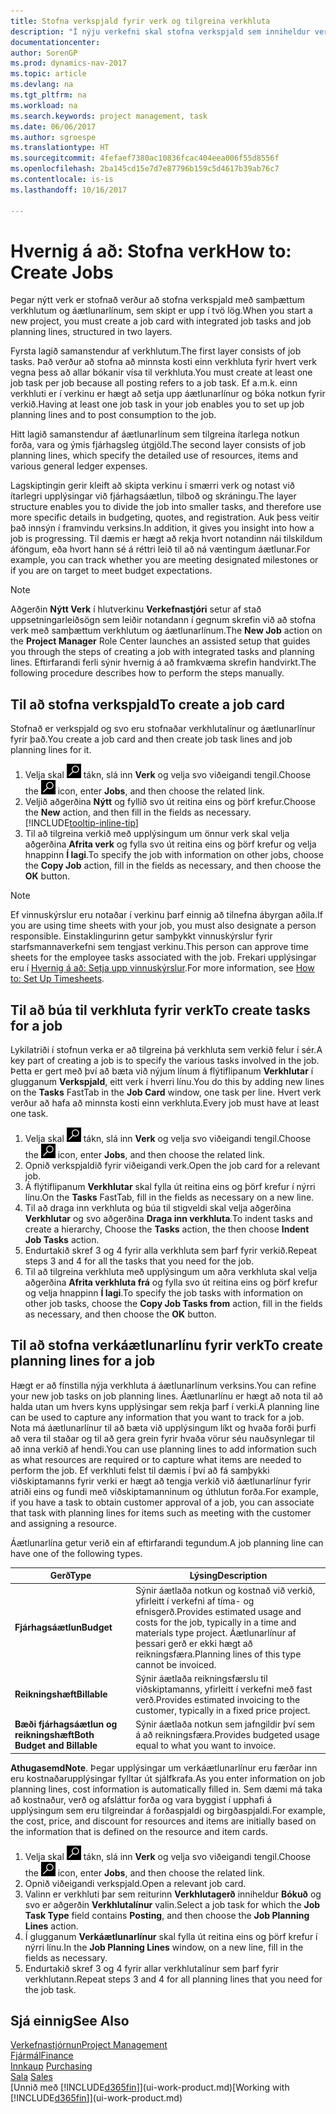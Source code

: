 ```yaml
---
title: Stofna verkspjald fyrir verk og tilgreina verkhluta
description: "Í nýju verkefni skal stofna verkspjald sem inniheldur verkhluta starfsins og áætlunarlínur, til að auðvelda þér að stjórna framvindu og fjárhagsáætlunum."
documentationcenter: 
author: SorenGP
ms.prod: dynamics-nav-2017
ms.topic: article
ms.devlang: na
ms.tgt_pltfrm: na
ms.workload: na
ms.search.keywords: project management, task
ms.date: 06/06/2017
ms.author: sgroespe
ms.translationtype: HT
ms.sourcegitcommit: 4fefaef7380ac10836fcac404eea006f55d8556f
ms.openlocfilehash: 2ba145cd15e7d7e87796b159c5d4617b39ab76c7
ms.contentlocale: is-is
ms.lasthandoff: 10/16/2017

---
```

# <a name="how-to-create-jobs"></a><span data-ttu-id="16f53-103">Hvernig á að: Stofna verk</span><span class="sxs-lookup"><span data-stu-id="16f53-103">How to: Create Jobs</span></span>
<span data-ttu-id="16f53-104">Þegar nýtt verk er stofnað verður að stofna verkspjald með samþættum verkhlutum og áætlunarlínum, sem skipt er upp í tvö lög.</span><span class="sxs-lookup"><span data-stu-id="16f53-104">When you start a new project, you must create a job card with integrated job tasks and job planning lines, structured in two layers.</span></span>  

<span data-ttu-id="16f53-105">Fyrsta lagið samanstendur af verkhlutum.</span><span class="sxs-lookup"><span data-stu-id="16f53-105">The first layer consists of job tasks.</span></span> <span data-ttu-id="16f53-106">Það verður að stofna að minnsta kosti einn verkhluta fyrir hvert verk vegna þess að allar bókanir vísa til verkhluta.</span><span class="sxs-lookup"><span data-stu-id="16f53-106">You must create at least one job task per job because all posting refers to a job task.</span></span> <span data-ttu-id="16f53-107">Ef a.m.k. einn verkhluti er í verkinu er hægt að setja upp áætlunarlínur og bóka notkun fyrir verkið.</span><span class="sxs-lookup"><span data-stu-id="16f53-107">Having at least one job task in your job enables you to set up job planning lines and to post consumption to the job.</span></span>

<span data-ttu-id="16f53-108">Hitt lagið samanstendur af áætlunarlínum sem tilgreina ítarlega notkun forða, vara og ýmis fjárhagsleg útgjöld.</span><span class="sxs-lookup"><span data-stu-id="16f53-108">The second layer consists of job planning lines, which specify the detailed use of resources, items and various general ledger expenses.</span></span>

<span data-ttu-id="16f53-109">Lagskiptingin gerir kleift að skipta verkinu í smærri verk og notast við ítarlegri upplýsingar við fjárhagsáætlun, tilboð og skráningu.</span><span class="sxs-lookup"><span data-stu-id="16f53-109">The layer structure enables you to divide the job into smaller tasks, and therefore use more specific details in budgeting, quotes, and registration.</span></span> <span data-ttu-id="16f53-110">Auk þess veitir það innsýn í framvindu verksins.</span><span class="sxs-lookup"><span data-stu-id="16f53-110">In addition, it gives you insight into how a job is progressing.</span></span> <span data-ttu-id="16f53-111">Til dæmis er hægt að rekja hvort notandinn nái tilskildum áföngum, eða hvort hann sé á réttri leið til að ná væntingum áætlunar.</span><span class="sxs-lookup"><span data-stu-id="16f53-111">For example, you can track whether you are meeting designated milestones or if you are on target to meet budget expectations.</span></span>

> [!NOTE]  
>   <span data-ttu-id="16f53-112">Aðgerðin **Nýtt Verk** í hlutverkinu **Verkefnastjóri** setur af stað uppsetningarleiðsögn sem leiðir notandann í gegnum skrefin við að stofna verk með samþættum verkhlutum og áætlunarlínum.</span><span class="sxs-lookup"><span data-stu-id="16f53-112">The **New Job** action on the **Project Manager** Role Center launches an assisted setup that guides you through the steps of creating a job with integrated tasks and planning lines.</span></span> <span data-ttu-id="16f53-113">Eftirfarandi ferli sýnir hvernig á að framkvæma skrefin handvirkt.</span><span class="sxs-lookup"><span data-stu-id="16f53-113">The following procedure describes how to perform the steps manually.</span></span>

## <a name="to-create-a-job-card"></a><span data-ttu-id="16f53-114">Til að stofna verkspjald</span><span class="sxs-lookup"><span data-stu-id="16f53-114">To create a job card</span></span>
<span data-ttu-id="16f53-115">Stofnað er verkspjald og svo eru stofnaðar verkhlutalínur og áætlunarlínur fyrir það.</span><span class="sxs-lookup"><span data-stu-id="16f53-115">You create a job card and then create job task lines and job planning lines for it.</span></span>

1. <span data-ttu-id="16f53-116">Velja skal ![Leit að síðu eða skýrslu](media/ui-search/search_small.png "Leit að síðu eða skýrslu táknið") tákn, slá inn **Verk** og velja svo viðeigandi tengil.</span><span class="sxs-lookup"><span data-stu-id="16f53-116">Choose the ![Search for Page or Report](media/ui-search/search_small.png "Search for Page or Report icon") icon, enter **Jobs**, and then choose the related link.</span></span>  
2. <span data-ttu-id="16f53-117">Veljið aðgerðina **Nýtt** og fyllið svo út reitina eins og þörf krefur.</span><span class="sxs-lookup"><span data-stu-id="16f53-117">Choose the **New** action, and then fill in the fields as necessary.</span></span> [!INCLUDE[tooltip-inline-tip](includes/tooltip-inline-tip_md.md)]
3. <span data-ttu-id="16f53-118">Til að tilgreina verkið með upplýsingum um önnur verk skal velja aðgerðina **Afrita verk** og fylla svo út reitina eins og þörf krefur og velja hnappinn **Í lagi**.</span><span class="sxs-lookup"><span data-stu-id="16f53-118">To specify the job with information on other jobs, choose the **Copy Job** action, fill in the fields as necessary, and then choose the **OK** button.</span></span>

> [!NOTE]  
>   <span data-ttu-id="16f53-119">Ef vinnuskýrslur eru notaðar í verkinu þarf einnig að tilnefna ábyrgan aðila.</span><span class="sxs-lookup"><span data-stu-id="16f53-119">If you are using time sheets with your job, you must also designate a person responsible.</span></span> <span data-ttu-id="16f53-120">Einstaklingurinn getur samþykkt vinnuskýrslur fyrir starfsmannaverkefni sem tengjast verkinu.</span><span class="sxs-lookup"><span data-stu-id="16f53-120">This person can approve time sheets for the employee tasks associated with the job.</span></span> <span data-ttu-id="16f53-121">Frekari upplýsingar eru í [Hvernig á að: Setja upp vinnuskýrslur](projects-how-setup-time-sheets.md).</span><span class="sxs-lookup"><span data-stu-id="16f53-121">For more information, see [How to: Set Up Timesheets](projects-how-setup-time-sheets.md).</span></span>

## <a name="to-create-tasks-for-a-job"></a><span data-ttu-id="16f53-122">Til að búa til verkhluta fyrir verk</span><span class="sxs-lookup"><span data-stu-id="16f53-122">To create tasks for a job</span></span>
<span data-ttu-id="16f53-123">Lykilatriði í stofnun verka er að tilgreina þá verkhluta sem verkið felur í sér.</span><span class="sxs-lookup"><span data-stu-id="16f53-123">A key part of creating a job is to specify the various tasks involved in the job.</span></span> <span data-ttu-id="16f53-124">Þetta er gert með því að bæta við nýjum línum á flýtiflipanum **Verkhlutar** í glugganum **Verkspjald**, eitt verk í hverri línu.</span><span class="sxs-lookup"><span data-stu-id="16f53-124">You do this by adding new lines on the **Tasks** FastTab in the **Job Card** window, one task per line.</span></span> <span data-ttu-id="16f53-125">Hvert verk verður að hafa að minnsta kosti einn verkhluta.</span><span class="sxs-lookup"><span data-stu-id="16f53-125">Every job must have at least one task.</span></span>

1. <span data-ttu-id="16f53-126">Velja skal ![Leit að síðu eða skýrslu](media/ui-search/search_small.png "Leit að síðu eða skýrslu táknið") tákn, slá inn **Verk** og velja svo viðeigandi tengil.</span><span class="sxs-lookup"><span data-stu-id="16f53-126">Choose the ![Search for Page or Report](media/ui-search/search_small.png "Search for Page or Report icon") icon, enter **Jobs**, and then choose the related link.</span></span>
2. <span data-ttu-id="16f53-127">Opnið verkspjaldið fyrir viðeigandi verk.</span><span class="sxs-lookup"><span data-stu-id="16f53-127">Open the job card for a relevant job.</span></span>
3. <span data-ttu-id="16f53-128">Á flýtiflipanum **Verkhlutar** skal fylla út reitina eins og þörf krefur í nýrri línu.</span><span class="sxs-lookup"><span data-stu-id="16f53-128">On the **Tasks** FastTab, fill in the fields as necessary on a new line.</span></span>
4. <span data-ttu-id="16f53-129">Til að draga inn verkhluta og búa til stigveldi skal velja aðgerðina **Verkhlutar** og svo aðgerðina **Draga inn verkhluta**.</span><span class="sxs-lookup"><span data-stu-id="16f53-129">To indent tasks and create a hierarchy, Choose the **Tasks** action, the then choose **Indent Job Tasks** action.</span></span>
5. <span data-ttu-id="16f53-130">Endurtakið skref 3 og 4 fyrir alla verkhluta sem þarf fyrir verkið.</span><span class="sxs-lookup"><span data-stu-id="16f53-130">Repeat steps 3 and 4 for all the tasks that you need for the job.</span></span>
6. <span data-ttu-id="16f53-131">Til að tilgreina verkhluta með upplýsingum um aðra verkhluta skal velja aðgerðina **Afrita verkhluta frá** og fylla svo út reitina eins og þörf krefur og velja hnappinn **Í lagi**.</span><span class="sxs-lookup"><span data-stu-id="16f53-131">To specify the job tasks with information on other job tasks, choose the **Copy Job Tasks from** action, fill in the fields as necessary, and then choose the **OK** button.</span></span>

## <a name="to-create-planning-lines-for-a-job"></a><span data-ttu-id="16f53-132">Til að stofna verkáætlunarlínu fyrir verk</span><span class="sxs-lookup"><span data-stu-id="16f53-132">To create planning lines for a job</span></span>
<span data-ttu-id="16f53-133">Hægt er að fínstilla nýja verkhluta á áætlunarlínum verksins.</span><span class="sxs-lookup"><span data-stu-id="16f53-133">You can refine your new job tasks on job planning lines.</span></span> <span data-ttu-id="16f53-134">Áætlunarlínu er hægt að nota til að halda utan um hvers kyns upplýsingar sem rekja þarf í verki.</span><span class="sxs-lookup"><span data-stu-id="16f53-134">A planning line can be used to capture any information that you want to track for a job.</span></span> <span data-ttu-id="16f53-135">Nota má áætlunarlínur til að bæta við upplýsingum líkt og hvaða forði þurfi að vera til staðar og til að gera grein fyrir hvaða vörur séu nauðsynlegar til að inna verkið af hendi.</span><span class="sxs-lookup"><span data-stu-id="16f53-135">You can use planning lines to add information such as what resources are required or to capture what items are needed to perform the job.</span></span> <span data-ttu-id="16f53-136">Ef verkhluti felst til dæmis í því að fá samþykki viðskiptamanns fyrir verki er hægt að tengja verkið við áætlunarlínur fyrir atriði eins og fundi með viðskiptamanninum og úthlutun forða.</span><span class="sxs-lookup"><span data-stu-id="16f53-136">For example, if you have a task to obtain customer approval of a job, you can associate that task with planning lines for items such as meeting with the customer and assigning a resource.</span></span>  

<span data-ttu-id="16f53-137">Áætlunarlína getur verið ein af eftirfarandi tegundum.</span><span class="sxs-lookup"><span data-stu-id="16f53-137">A job planning line can have one of the following types.</span></span>  

| <span data-ttu-id="16f53-138">Gerð</span><span class="sxs-lookup"><span data-stu-id="16f53-138">Type</span></span> | <span data-ttu-id="16f53-139">Lýsing</span><span class="sxs-lookup"><span data-stu-id="16f53-139">Description</span></span> |
| --- | --- |
| <span data-ttu-id="16f53-140">**Fjárhagsáætlun**</span><span class="sxs-lookup"><span data-stu-id="16f53-140">**Budget**</span></span> |<span data-ttu-id="16f53-141">Sýnir áætlaða notkun og kostnað við verkið, yfirleitt í verkefni af tíma- og efnisgerð.</span><span class="sxs-lookup"><span data-stu-id="16f53-141">Provides estimated usage and costs for the job, typically in a time and materials type project.</span></span> <span data-ttu-id="16f53-142">Áætlunarlínur af þessari gerð er ekki hægt að reikningsfæra.</span><span class="sxs-lookup"><span data-stu-id="16f53-142">Planning lines of this type cannot be invoiced.</span></span> |
| <span data-ttu-id="16f53-143">**Reikningshæft**</span><span class="sxs-lookup"><span data-stu-id="16f53-143">**Billable**</span></span> |<span data-ttu-id="16f53-144">Sýnir áætlaða reikningsfærslu til viðskiptamanns, yfirleitt í verkefni með fast verð.</span><span class="sxs-lookup"><span data-stu-id="16f53-144">Provides estimated invoicing to the customer, typically in a fixed price project.</span></span> |
| <span data-ttu-id="16f53-145">**Bæði fjárhagsáætlun og reikningshæft**</span><span class="sxs-lookup"><span data-stu-id="16f53-145">**Both Budget and Billable**</span></span> |<span data-ttu-id="16f53-146">Sýnir áætlaða notkun sem jafngildir því sem á að reikningsfæra.</span><span class="sxs-lookup"><span data-stu-id="16f53-146">Provides budgeted usage equal to what you want to invoice.</span></span> |

<span data-ttu-id="16f53-147">**Athugasemd**</span><span class="sxs-lookup"><span data-stu-id="16f53-147">**Note**.</span></span> <span data-ttu-id="16f53-148">Þegar upplýsingar um verkáætlunarlínur eru færðar inn eru kostnaðarupplýsingar fylltar út sjálfkrafa.</span><span class="sxs-lookup"><span data-stu-id="16f53-148">As you enter information on job planning lines, cost information is automatically filled in.</span></span> <span data-ttu-id="16f53-149">Sem dæmi má taka að kostnaður, verð og afsláttur forða og vara byggist í upphafi á upplýsingum sem eru tilgreindar á forðaspjaldi og birgðaspjaldi.</span><span class="sxs-lookup"><span data-stu-id="16f53-149">For example, the cost, price, and discount for resources and items are initially based on the information that is defined on the resource and item cards.</span></span>

1. <span data-ttu-id="16f53-150">Velja skal ![Leit að síðu eða skýrslu](media/ui-search/search_small.png "Leit að síðu eða skýrslu táknið") tákn, slá inn **Verk** og velja svo viðeigandi tengil.</span><span class="sxs-lookup"><span data-stu-id="16f53-150">Choose the ![Search for Page or Report](media/ui-search/search_small.png "Search for Page or Report icon") icon, enter **Jobs**, and then choose the related link.</span></span>
2. <span data-ttu-id="16f53-151">Opnið viðeigandi verkspjald.</span><span class="sxs-lookup"><span data-stu-id="16f53-151">Open a relevant job card.</span></span>
3. <span data-ttu-id="16f53-152">Valinn er verkhluti þar sem reiturinn **Verkhlutagerð** inniheldur **Bókuð** og svo er aðgerðin **Verkhlutalínur** valin.</span><span class="sxs-lookup"><span data-stu-id="16f53-152">Select a job task for which the **Job Task Type** field contains **Posting**, and then choose the **Job Planning Lines** action.</span></span>  
4. <span data-ttu-id="16f53-153">Í glugganum **Verkáætlunarlínur** skal fylla út reitina eins og þörf krefur í nýrri línu.</span><span class="sxs-lookup"><span data-stu-id="16f53-153">In the **Job Planning Lines** window, on a new line, fill in the fields as necessary.</span></span>
5. <span data-ttu-id="16f53-154">Endurtakið skref 3 og 4 fyrir allar verkhlutalínur sem þarf fyrir verkhlutann.</span><span class="sxs-lookup"><span data-stu-id="16f53-154">Repeat steps 3 and 4 for all planning lines that you need for the job task.</span></span>

## <a name="see-also"></a><span data-ttu-id="16f53-155">Sjá einnig</span><span class="sxs-lookup"><span data-stu-id="16f53-155">See Also</span></span>
[<span data-ttu-id="16f53-156">Verkefnastjórnun</span><span class="sxs-lookup"><span data-stu-id="16f53-156">Project Management</span></span>](projects-manage-projects.md)  
[<span data-ttu-id="16f53-157">Fjármál</span><span class="sxs-lookup"><span data-stu-id="16f53-157">Finance</span></span>](finance.md)  
<span data-ttu-id="16f53-158">[Innkaup](purchasing-manage-purchasing.md)       </span><span class="sxs-lookup"><span data-stu-id="16f53-158">[Purchasing](purchasing-manage-purchasing.md)       </span></span>  
<span data-ttu-id="16f53-159">[Sala](sales-manage-sales.md)    </span><span class="sxs-lookup"><span data-stu-id="16f53-159">[Sales](sales-manage-sales.md)    </span></span>  
<span data-ttu-id="16f53-160">[Unnið með [!INCLUDE[d365fin](includes/d365fin_md.md)]](ui-work-product.md)</span><span class="sxs-lookup"><span data-stu-id="16f53-160">[Working with [!INCLUDE[d365fin](includes/d365fin_md.md)]](ui-work-product.md)</span></span>  

